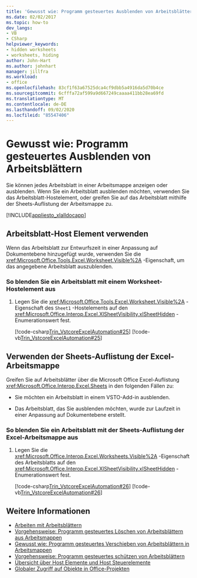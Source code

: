 ```yaml
---
title: 'Gewusst wie: Programm gesteuertes Ausblenden von Arbeitsblättern'
ms.date: 02/02/2017
ms.topic: how-to
dev_langs:
- VB
- CSharp
helpviewer_keywords:
- hidden worksheets
- worksheets, hiding
author: John-Hart
ms.author: johnhart
manager: jillfra
ms.workload:
- office
ms.openlocfilehash: 83cf1f63a67525dca4cf9dbb5a4916da5d70b4ce
ms.sourcegitcommit: 6cfffa72af599a9d667249caaaa411bb28ea69fd
ms.translationtype: MT
ms.contentlocale: de-DE
ms.lasthandoff: 09/02/2020
ms.locfileid: "85547406"
---
```

# <a name="how-to-programmatically-hide-worksheets"></a>Gewusst wie: Programm gesteuertes Ausblenden von Arbeitsblättern
  Sie können jedes Arbeitsblatt in einer Arbeitsmappe anzeigen oder ausblenden. Wenn Sie ein Arbeitsblatt ausblenden möchten, verwenden Sie das Arbeitsblatt-Hostelement, oder greifen Sie auf das Arbeitsblatt mithilfe der Sheets-Auflistung der Arbeitsmappe zu.

 [!INCLUDE[appliesto_xlalldocapp](../vsto/includes/appliesto-xlalldocapp-md.md)]

## <a name="use-the-worksheet-host-item"></a>Arbeitsblatt-Host Element verwenden
 Wenn das Arbeitsblatt zur Entwurfszeit in einer Anpassung auf Dokumentebene hinzugefügt wurde, verwenden Sie die <xref:Microsoft.Office.Tools.Excel.Worksheet.Visible%2A> -Eigenschaft, um das angegebene Arbeitsblatt auszublenden.

### <a name="to-hide-a-worksheet-using-a-worksheet-host-item"></a>So blenden Sie ein Arbeitsblatt mit einem Worksheet-Hostelement aus

1. Legen Sie die <xref:Microsoft.Office.Tools.Excel.Worksheet.Visible%2A> -Eigenschaft des `Sheet1` -Hostelements auf den <xref:Microsoft.Office.Interop.Excel.XlSheetVisibility.xlSheetHidden> -Enumerationswert fest.

     [!code-csharp[Trin_VstcoreExcelAutomation#25](../vsto/codesnippet/CSharp/Trin_VstcoreExcelAutomationCS/Sheet1.cs#25)]
     [!code-vb[Trin_VstcoreExcelAutomation#25](../vsto/codesnippet/VisualBasic/Trin_VstcoreExcelAutomation/Sheet1.vb#25)]

## <a name="use-the-sheets-collection-of-the-excel-workbook"></a>Verwenden der Sheets-Auflistung der Excel-Arbeitsmappe
 Greifen Sie auf Arbeitsblätter über die Microsoft Office Excel-Auflistung <xref:Microsoft.Office.Interop.Excel.Sheets> in den folgenden Fällen zu:

- Sie möchten ein Arbeitsblatt in einem VSTO-Add-in ausblenden.

- Das Arbeitsblatt, das Sie ausblenden möchten, wurde zur Laufzeit in einer Anpassung auf Dokumentebene erstellt.

### <a name="to-hide-a-worksheet-using-the-sheets-collection-of-the-excel-workbook"></a>So blenden Sie ein Arbeitsblatt mit der Sheets-Auflistung der Excel-Arbeitsmappe aus

1. Legen Sie die <xref:Microsoft.Office.Interop.Excel.Worksheets.Visible%2A> -Eigenschaft des Arbeitsblatts auf den <xref:Microsoft.Office.Interop.Excel.XlSheetVisibility.xlSheetHidden> -Enumerationswert fest.

     [!code-csharp[Trin_VstcoreExcelAutomation#26](../vsto/codesnippet/CSharp/Trin_VstcoreExcelAutomationCS/Sheet1.cs#26)]
     [!code-vb[Trin_VstcoreExcelAutomation#26](../vsto/codesnippet/VisualBasic/Trin_VstcoreExcelAutomation/Sheet1.vb#26)]

## <a name="see-also"></a>Weitere Informationen
- [Arbeiten mit Arbeitsblättern](../vsto/working-with-worksheets.md)
- [Vorgehensweise: Programm gesteuertes Löschen von Arbeitsblättern aus Arbeitsmappen](../vsto/how-to-programmatically-delete-worksheets-from-workbooks.md)
- [Gewusst wie: Programm gesteuertes Verschieben von Arbeitsblättern in Arbeitsmappen](../vsto/how-to-programmatically-move-worksheets-within-workbooks.md)
- [Vorgehensweise: Programm gesteuertes schützen von Arbeitsblättern](../vsto/how-to-programmatically-protect-worksheets.md)
- [Übersicht über Host Elemente und Host Steuerelemente](../vsto/host-items-and-host-controls-overview.md)
- [Globaler Zugriff auf Objekte in Office-Projekten](../vsto/global-access-to-objects-in-office-projects.md)
